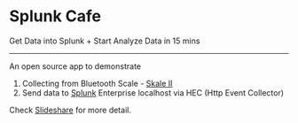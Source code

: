 # Splunk Cafe

Get Data into Splunk + Start Analyze Data in 15 mins

---

An open source app to demonstrate 

1. Collecting from Bluetooth Scale - [Skale II](https://github.com/atomaxinc/SkaleKitAndroid)
2. Send data to [Splunk](https://www.splunk.com/) Enterprise localhost via HEC (Http Event Collector)

Check [Slideshare](https://www.slideshare.net/secret/BlQiVHNlmnY9e9) for more detail.
